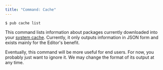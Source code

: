 ```yaml
---
title: "Command: Cache"
---
```


    $ pub cache list

This command lists information about packages currently downloaded into your
[system cache](glossary.html#system-cache). Currently, it only outputs
information in JSON form and exists mainly for the Editor's benefit.

<aside class="alert alert-warning">
  Eventually, this command will be more useful for end users. For now, you
  probably just want to ignore it. We may change the format of its output at
  any time.
</aside>